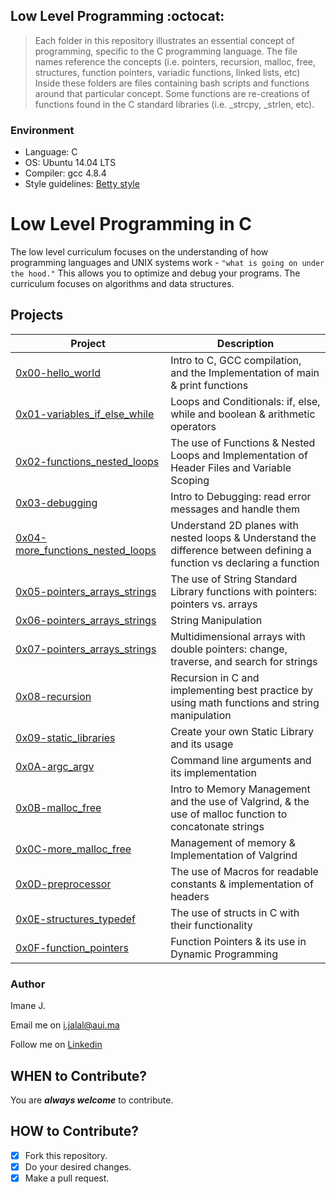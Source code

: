 ## Low Level Programming :octocat:
> Each folder in this repository illustrates an essential concept of programming,
> specific to the C programming language. The file names reference the concepts
> (i.e. pointers, recursion, malloc, free, structures, function pointers, variadic
> functions, linked lists, etc) Inside these folders are files containing bash
> scripts and functions around that particular concept. Some functions are
> re-creations of functions found in the C standard libraries (i.e. _strcpy, _strlen,
> etc).

### Environment
* Language: C
* OS: Ubuntu 14.04 LTS
* Compiler: gcc 4.8.4
* Style guidelines: [Betty style](https://github.com/holbertonschool/Betty/wiki)

# Low Level Programming in C
The low level curriculum focuses on the understanding of how programming languages and UNIX systems work - ```"what is going on under the hood."``` This allows you to optimize and debug your programs. The curriculum focuses on algorithms and data structures.

## Projects
| Project                                                                                                 | Description |
| ------------------------------------------------------------------------------------------------------  | ----------------------------------------------------------------------------------------------- |
| [0x00-hello_world](https://github.com/pie972/alx-low_level_programming/tree/master/0x00-hello_world)    | Intro to C, GCC compilation, and the Implementation of main & print functions |
| [0x01-variables_if_else_while](https://github.com/pie972/alx-low_level_programming/tree/master/0x01-variables_if_else_while)    | Loops and Conditionals: if, else, while and boolean & arithmetic operators |
| [0x02-functions_nested_loops](https://github.com/pie972/alx-low_level_programming/tree/master/0x02-functions_nested_loops)    | The use of Functions & Nested Loops and Implementation of Header Files and Variable Scoping |
| [0x03-debugging](https://github.com/pie972/alx-low_level_programming/tree/master/0x03-debugging)    | Intro to Debugging: read error messages and handle them |
| [0x04-more_functions_nested_loops](https://github.com/pie972/alx-low_level_programming/tree/master/0x04-more_functions_nested_loops)    | Understand 2D planes with nested loops & Understand the difference between defining a function vs declaring a function |
| [0x05-pointers_arrays_strings](https://github.com/pie972/alx-low_level_programming/tree/master/0x05-pointers_arrays_strings)    | The use of String Standard Library functions with pointers: pointers vs. arrays |
| [0x06-pointers_arrays_strings](https://github.com/pie972/alx-low_level_programming/tree/master/0x06-pointers_arrays_strings)    | String Manipulation |
| [0x07-pointers_arrays_strings](https://github.com/pie972/alx-low_level_programming/tree/master/0x07-pointers_arrays_strings)    | Multidimensional arrays with double pointers: change, traverse, and search for strings |
| [0x08-recursion](https://github.com/pie972/alx-low_level_programming/tree/master/0x08-recursion)    | Recursion in C and implementing best practice by using math functions and string manipulation |
| [0x09-static_libraries](https://github.com/pie972/alx-low_level_programming/tree/master/0x09-static_libraries)    | Create your own Static Library and its usage |
| [0x0A-argc_argv](https://github.com/pie972/alx-low_level_programming/tree/master/0x0A-argc_argv)    | Command line arguments and its implementation |
| [0x0B-malloc_free](https://github.com/pie972/alx-low_level_programming/tree/master/0x0B-malloc_free)    | Intro to Memory Management and the use of Valgrind, & the use of malloc function to concatonate strings |
| [0x0C-more_malloc_free](https://github.com/pie972/alx-low_level_programming/tree/master/0x0C-more_malloc_free)    | Management of memory & Implementation of Valgrind |
| [0x0D-preprocessor](https://github.com/pie972/alx-low_level_programming/tree/master/0x0D-preprocessor)    | The use of Macros for readable constants & implementation of headers |
| [0x0E-structures_typedef](https://github.com/pie972/alx-low_level_programming/tree/master/0x0E-structures_typedef)    | The use of structs in C with their functionality |
| [0x0F-function_pointers](https://github.com/pie972/alx-low_level_programming/tree/master/0x0F-function_pointers)    | Function Pointers & its use in Dynamic Programming |



### Author

Imane J.

Email me on [i.jalal@aui.ma](i.jalal@aui.ma)

Follow me on [Linkedin](https://www.linkedin.com/in/imanejalal972/)



## WHEN to Contribute? ##
You are ***always welcome*** to contribute.

## HOW to Contribute? ##
- [x] Fork this repository.
- [x] Do your desired changes.
- [x] Make a pull request.
